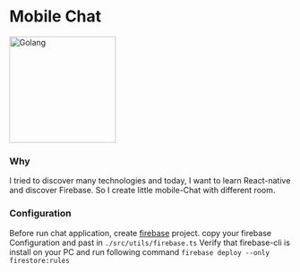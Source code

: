 # Mobile Chat

<img alt="Golang" width="190px" src="./assets/example_mobil.gif" />
<!-- ![example](./assets/example_mobil.gif) -->

### Why

I tried to discover many technologies and today, I want to learn React-native and discover Firebase. So I create little mobile-Chat with different room.

### Configuration

Before run chat application, create [firebase](https://firebase.google.com/) project. copy your firebase Configuration and past in ```./src/utils/firebase.ts```
Verify that firebase-cli is install on your PC and run following command ```firebase deploy --only firestore:rules```
